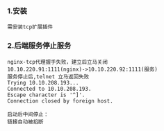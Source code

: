 ### 1.安装
    需安装tcp扩展插件
### 2.后端服务停止服务
    nginx-tcp代理握手失败，建立后立马关闭
    10.10.220.91:1111(nginx)->10.10.220.92:1111(服务)
    服务停止后,telnet 立马返回失败
    Trying 10.10.208.193...
    Connected to 10.10.208.193.
    Escape character is '^]'.
    Connection closed by foreign host.
    
    启动后中间停止：
    链接自动被掐断